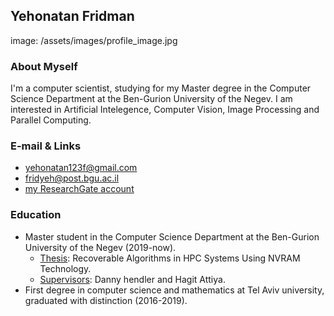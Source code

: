 ## Yehonatan Fridman
image: /assets/images/profile_image.jpg
### About Myself
I'm a computer scientist, studying for my Master degree in the Computer Science Department at the Ben-Gurion University of the Negev.
I am interested in Artificial Intelegence, Computer Vision, Image Processing and Parallel Computing.

### E-mail & Links

* yehonatan123f@gmail.com
* fridyeh@post.bgu.ac.il
* [my ResearchGate account](https://www.researchgate.net/profile/Yehonatan_Fridman)



### Education
* Master student in the Computer Science Department at the Ben-Gurion University of the Negev (2019-now).
  * <ins>Thesis</ins>: Recoverable Algorithms in HPC Systems Using NVRAM Technology.
  * <ins>Supervisors</ins>: Danny hendler and Hagit Attiya.
* First degree in computer science and mathematics at Tel Aviv university, graduated with distinction (2016-2019).
